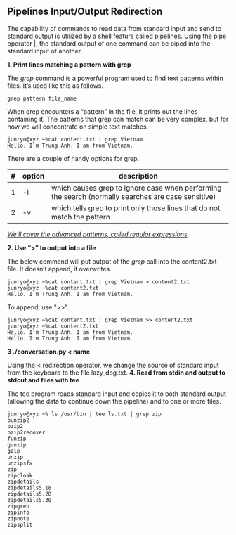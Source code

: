 ## Pipelines Input/Output Redirection

The capability of commands to read data from standard input and send to standard output is utilized by a shell feature called pipelines. Using the pipe operator |, the standard output of one command can be piped into the standard input of another.

**1. Print lines matching a pattern with grep**  

The *grep* command is a powerful program used to find text patterns within files.  It’s used like this as follows.
```
grep pattern file_name
```
When grep encounters a “pattern” in the file, it prints out the lines containing it. The patterns that grep can match can be very complex, but for now we will concentrate on simple text matches.  
```
junryo@xyz ~%cat content.txt | grep Vietnam
Hello. I'm Trung Anh. I am from Vietnam.
```  
There are a couple of handy options for grep.

|#   	|option   	|description   	                                                                                 |
|---	|---	      |---	                                                                                             |
|1   	|-i       	|which causes grep to ignore case when performing the search (normally searches are case sensitive)|
|2   	|-v      	|which tells grep to print only those lines that do not match the pattern                        	|

[*We’ll cover the advanced patterns, called regular expressions*]()  
 
**2. Use “>” to output into a file**   

The below command will put output of the *grep* call into the content2.txt file. It doesn’t append, it overwrites.
```
junryo@xyz ~%cat content.txt | grep Vietnam > content2.txt
junryo@xyz ~%cat content2.txt
Hello. I'm Trung Anh. I am from Vietnam.
```
To append, use ">>".
```
junryo@xyz ~%cat content.txt | grep Vietnam >> content2.txt
junryo@xyz ~%cat content2.txt
Hello. I'm Trung Anh. I am from Vietnam.
Hello. I'm Trung Anh. I am from Vietnam.
```
**3 ./conversation.py < name**    

Using the < redirection operator, we change the source of standard input from the keyboard to the file lazy_dog.txt. 
**4. Read from stdin and output to stdout and files with tee**  

The tee program reads standard input and copies it to both standard output (allowing the data to continue down the pipeline) and to one or more files.   
```
junryo@xyz ~% ls /usr/bin | tee ls.txt | grep zip
bunzip2
bzip2
bzip2recover
funzip
gunzip
gzip
unzip
unzipsfx
zip
zipcloak
zipdetails
zipdetails5.18
zipdetails5.28
zipdetails5.30
zipgrep
zipinfo
zipnote
zipsplit
```
